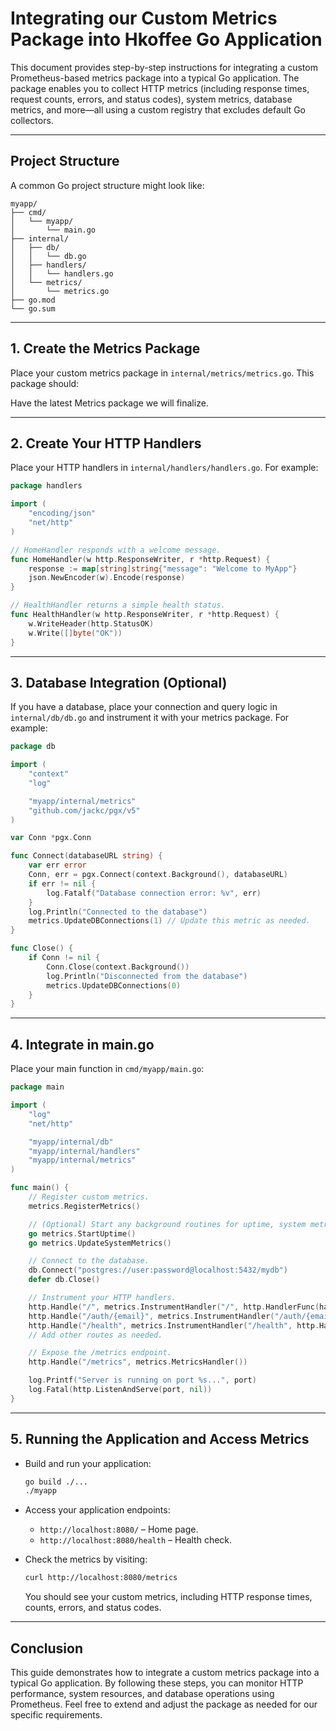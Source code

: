 # Integrating our Custom Metrics Package into Hkoffee Go Application

This document provides step-by-step instructions for integrating a custom Prometheus-based metrics package into a typical Go application. The package enables you to collect HTTP metrics (including response times, request counts, errors, and status codes), system metrics, database metrics, and more—all using a custom registry that excludes default Go collectors.

---

## Project Structure

A common Go project structure might look like:

```
myapp/
├── cmd/
│   └── myapp/
│       └── main.go
├── internal/
│   ├── db/
│   │   └── db.go
│   ├── handlers/
│   │   └── handlers.go
│   └── metrics/
│       └── metrics.go
├── go.mod
└── go.sum
```

---

## 1. Create the Metrics Package

Place your custom metrics package in `internal/metrics/metrics.go`. This package should:

Have the latest Metrics package we will finalize.

---

## 2. Create Your HTTP Handlers

Place your HTTP handlers in `internal/handlers/handlers.go`. For example:

```go
package handlers

import (
	"encoding/json"
	"net/http"
)

// HomeHandler responds with a welcome message.
func HomeHandler(w http.ResponseWriter, r *http.Request) {
	response := map[string]string{"message": "Welcome to MyApp"}
	json.NewEncoder(w).Encode(response)
}

// HealthHandler returns a simple health status.
func HealthHandler(w http.ResponseWriter, r *http.Request) {
	w.WriteHeader(http.StatusOK)
	w.Write([]byte("OK"))
}
```

---

## 3. Database Integration (Optional)

If you have a database, place your connection and query logic in `internal/db/db.go` and instrument it with your metrics package. For example:

```go
package db

import (
	"context"
	"log"

	"myapp/internal/metrics"
	"github.com/jackc/pgx/v5"
)

var Conn *pgx.Conn

func Connect(databaseURL string) {
	var err error
	Conn, err = pgx.Connect(context.Background(), databaseURL)
	if err != nil {
		log.Fatalf("Database connection error: %v", err)
	}
	log.Println("Connected to the database")
	metrics.UpdateDBConnections(1) // Update this metric as needed.
}

func Close() {
	if Conn != nil {
		Conn.Close(context.Background())
		log.Println("Disconnected from the database")
		metrics.UpdateDBConnections(0)
	}
}
```

---

## 4. Integrate in main.go

Place your main function in `cmd/myapp/main.go`:

```go
package main

import (
	"log"
	"net/http"

	"myapp/internal/db"
	"myapp/internal/handlers"
	"myapp/internal/metrics"
)

func main() {
	// Register custom metrics.
	metrics.RegisterMetrics()

	// (Optional) Start any background routines for uptime, system metrics, etc.
	go metrics.StartUptime()
	go metrics.UpdateSystemMetrics()

	// Connect to the database.
	db.Connect("postgres://user:password@localhost:5432/mydb")
	defer db.Close()

	// Instrument your HTTP handlers.
	http.Handle("/", metrics.InstrumentHandler("/", http.HandlerFunc(handlers.HomeHandler)))
	http.Handle("/auth/{email}", metrics.InstrumentHandler("/auth/{email}", http.HandlerFunc(handlers.EmailFinder)))
	http.Handle("/health", metrics.InstrumentHandler("/health", http.HandlerFunc(handlers.HealthHandler)))
	// Add other routes as needed.

	// Expose the /metrics endpoint.
	http.Handle("/metrics", metrics.MetricsHandler())

	log.Printf("Server is running on port %s...", port)
	log.Fatal(http.ListenAndServe(port, nil))
}
```

---

## 5. Running the Application and Access Metrics

- Build and run your application:
  ```sh
  go build ./...
  ./myapp
  ```

- Access your application endpoints:
  - `http://localhost:8080/` – Home page.
  - `http://localhost:8080/health` – Health check.

- Check the metrics by visiting:
  ```sh
  curl http://localhost:8080/metrics
  ```
  You should see your custom metrics, including HTTP response times, counts, errors, and status codes.

---

## Conclusion

This guide demonstrates how to integrate a custom metrics package into a typical Go application. By following these steps, you can monitor HTTP performance, system resources, and database operations using Prometheus. Feel free to extend and adjust the package as needed for our specific requirements.